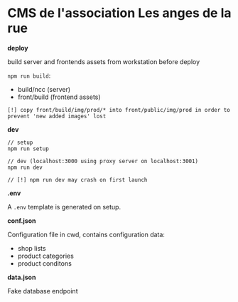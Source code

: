 # CMS de l'association Les anges de la rue

**deploy**

build server and frontends assets from workstation before deploy

`npm run build`:

- build/ncc (server)
- front/build (frontend assets)

```
[!] copy front/build/img/prod/* into front/public/img/prod in order to prevent 'new added images' lost
```

**dev**

```
// setup
npm run setup

// dev (localhost:3000 using proxy server on localhost:3001)
npm run dev

// [!] npm run dev may crash on first launch
```

**.env**

A `.env` template is generated on setup.

**conf.json**

Configuration file in cwd, contains configuration data:

- shop lists
- product categories
- product conditons

**data.json**

Fake database endpoint
